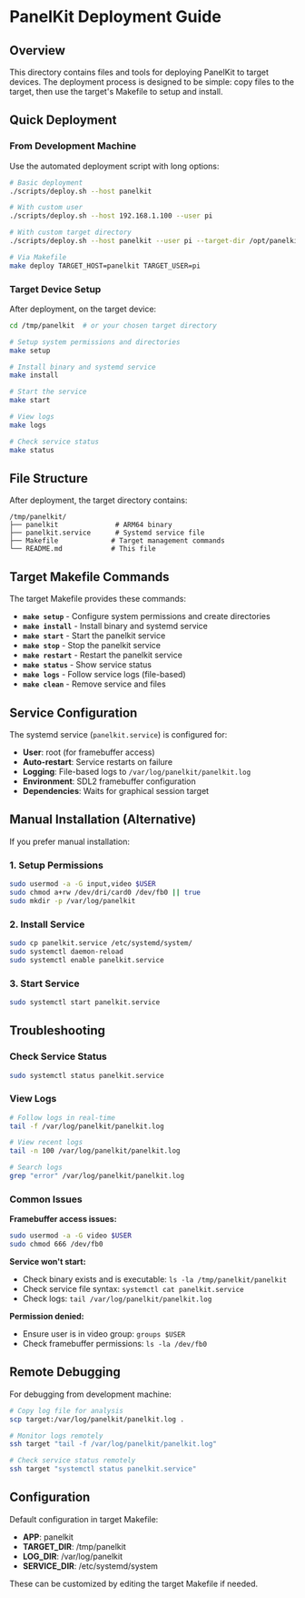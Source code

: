 # PanelKit Deployment Guide

## Overview

This directory contains files and tools for deploying PanelKit to target devices. The deployment process is designed to be simple: copy files to the target, then use the target's Makefile to setup and install.

## Quick Deployment

### From Development Machine

Use the automated deployment script with long options:

```bash
# Basic deployment
./scripts/deploy.sh --host panelkit

# With custom user
./scripts/deploy.sh --host 192.168.1.100 --user pi

# With custom target directory
./scripts/deploy.sh --host panelkit --user pi --target-dir /opt/panelkit

# Via Makefile
make deploy TARGET_HOST=panelkit TARGET_USER=pi
```

### Target Device Setup

After deployment, on the target device:

```bash
cd /tmp/panelkit  # or your chosen target directory

# Setup system permissions and directories
make setup

# Install binary and systemd service
make install

# Start the service
make start

# View logs
make logs

# Check service status
make status
```

## File Structure

After deployment, the target directory contains:

```
/tmp/panelkit/
├── panelkit              # ARM64 binary
├── panelkit.service      # Systemd service file
├── Makefile             # Target management commands
└── README.md            # This file
```

## Target Makefile Commands

The target Makefile provides these commands:

- **`make setup`** - Configure system permissions and create directories
- **`make install`** - Install binary and systemd service
- **`make start`** - Start the panelkit service
- **`make stop`** - Stop the panelkit service  
- **`make restart`** - Restart the panelkit service
- **`make status`** - Show service status
- **`make logs`** - Follow service logs (file-based)
- **`make clean`** - Remove service and files

## Service Configuration

The systemd service (`panelkit.service`) is configured for:

- **User**: root (for framebuffer access)
- **Auto-restart**: Service restarts on failure
- **Logging**: File-based logs to `/var/log/panelkit/panelkit.log`
- **Environment**: SDL2 framebuffer configuration
- **Dependencies**: Waits for graphical session target

## Manual Installation (Alternative)

If you prefer manual installation:

### 1. Setup Permissions
```bash
sudo usermod -a -G input,video $USER
sudo chmod a+rw /dev/dri/card0 /dev/fb0 || true
sudo mkdir -p /var/log/panelkit
```

### 2. Install Service
```bash
sudo cp panelkit.service /etc/systemd/system/
sudo systemctl daemon-reload
sudo systemctl enable panelkit.service
```

### 3. Start Service
```bash
sudo systemctl start panelkit.service
```

## Troubleshooting

### Check Service Status
```bash
sudo systemctl status panelkit.service
```

### View Logs
```bash
# Follow logs in real-time
tail -f /var/log/panelkit/panelkit.log

# View recent logs
tail -n 100 /var/log/panelkit/panelkit.log

# Search logs
grep "error" /var/log/panelkit/panelkit.log
```

### Common Issues

**Framebuffer access issues:**
```bash
sudo usermod -a -G video $USER
sudo chmod 666 /dev/fb0
```

**Service won't start:**
- Check binary exists and is executable: `ls -la /tmp/panelkit/panelkit`
- Check service file syntax: `systemctl cat panelkit.service`
- Check logs: `tail /var/log/panelkit/panelkit.log`

**Permission denied:**
- Ensure user is in video group: `groups $USER`
- Check framebuffer permissions: `ls -la /dev/fb0`

## Remote Debugging

For debugging from development machine:

```bash
# Copy log file for analysis
scp target:/var/log/panelkit/panelkit.log .

# Monitor logs remotely
ssh target "tail -f /var/log/panelkit/panelkit.log"

# Check service status remotely
ssh target "systemctl status panelkit.service"
```

## Configuration

Default configuration in target Makefile:
- **APP**: panelkit
- **TARGET_DIR**: /tmp/panelkit  
- **LOG_DIR**: /var/log/panelkit
- **SERVICE_DIR**: /etc/systemd/system

These can be customized by editing the target Makefile if needed.